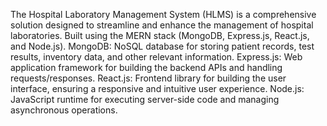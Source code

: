 The Hospital Laboratory Management System (HLMS) is a comprehensive solution designed to streamline and enhance the management of hospital laboratories. Built using the MERN stack (MongoDB, Express.js, React.js, and Node.js).
MongoDB: NoSQL database for storing patient records, test results, inventory data, and other relevant information.
Express.js: Web application framework for building the backend APIs and handling requests/responses.
React.js: Frontend library for building the user interface, ensuring a responsive and intuitive user experience.
Node.js: JavaScript runtime for executing server-side code and managing asynchronous operations.
